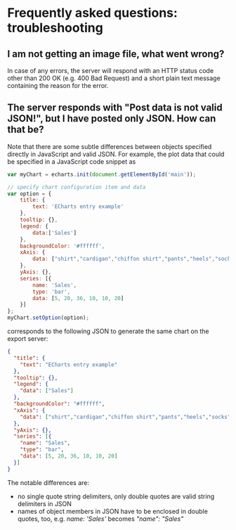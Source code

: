 # Frequently asked questions: troubleshooting

## I am not getting an image file, what went wrong?

In case of any errors, the server will respond with an HTTP status code other
than 200 OK (e.g. 400 Bad Request) and a short plain text message containing the
reason for the error.

## The server responds with "Post data is not valid JSON!", but I have posted only JSON. How can that be?

Note that there are some subtle differences between objects specified directly
in JavaScript and valid JSON. For example, the plot data that could be specified
in a JavaScript code snippet as

```js
var myChart = echarts.init(document.getElementById('main'));

// specify chart configuration item and data
var option = {
    title: {
        text: 'ECharts entry example'
    },
    tooltip: {},
    legend: {
        data:['Sales']
    },
    backgroundColor: '#ffffff',
    xAxis: {
        data: ["shirt","cardigan","chiffon shirt","pants","heels","socks"]
    },
    yAxis: {},
    series: [{
        name: 'Sales',
        type: 'bar',
        data: [5, 20, 36, 10, 10, 20]
    }]
};
myChart.setOption(option);
```

corresponds to the following JSON to generate the same chart on the export
server:

```json
{
  "title": {
    "text": "ECharts entry example"
  },
  "tooltip": {},
  "legend": {
    "data": ["Sales"]
  },
  "backgroundColor": "#ffffff",
  "xAxis": {
    "data": ["shirt","cardigan","chiffon shirt","pants","heels","socks"]
  },
  "yAxis": {},
  "series": [{
    "name": "Sales",
    "type": "bar",
    "data": [5, 20, 36, 10, 10, 20]
  }]
}
```

The notable differences are:

* no single quote string delimiters, only double quotes are valid string
  delimiters in JSON
* names of object members in JSON have to be enclosed in double quotes, too,
  e.g. _name: 'Sales'_ becomes _"name": "Sales"_
